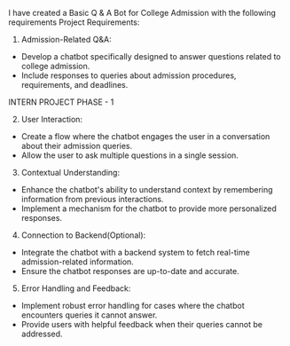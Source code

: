 I have created a Basic Q & A Bot for College Admission with the following requirements
Project Requirements:
1. Admission-Related Q&A:
- Develop a chatbot specifically designed to answer questions related to
college admission.
- Include responses to queries about admission procedures, requirements, and
deadlines.

INTERN PROJECT PHASE - 1

2. User Interaction:
- Create a flow where the chatbot engages the user in a conversation about their
admission queries.
- Allow the user to ask multiple questions in a single session.
3. Contextual Understanding:
- Enhance the chatbot's ability to understand context by remembering
information from previous interactions.
- Implement a mechanism for the chatbot to provide more personalized
responses.
4. Connection to Backend(Optional):
- Integrate the chatbot with a backend system to fetch real-time
admission-related information.
- Ensure the chatbot responses are up-to-date and accurate.
5. Error Handling and Feedback:
- Implement robust error handling for cases where the chatbot encounters
queries it cannot answer.
- Provide users with helpful feedback when their queries cannot be addressed.
